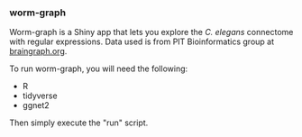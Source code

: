 ### worm-graph

Worm-graph is a Shiny app that lets you explore the *C. elegans* connectome with regular expressions. Data used is from PIT Bioinformatics group at [braingraph.org](https://braingraph.org/cms/c-elegans/).

To run worm-graph, you will need the following:

* R
* tidyverse
* ggnet2

Then simply execute the "run" script.
